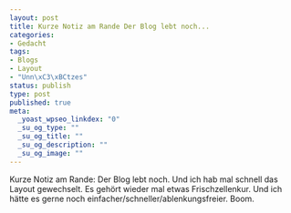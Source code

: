 ```yaml
--- 
layout: post
title: Kurze Notiz am Rande Der Blog lebt noch...
categories: 
- Gedacht
tags: 
- Blogs
- Layout
- "Unn\xC3\xBCtzes"
status: publish
type: post
published: true
meta: 
  _yoast_wpseo_linkdex: "0"
  _su_og_type: ""
  _su_og_title: ""
  _su_og_description: ""
  _su_og_image: ""
---
```

Kurze Notiz am Rande: Der Blog lebt noch. Und ich hab mal schnell das Layout gewechselt. Es gehört wieder mal etwas Frischzellenkur. Und ich hätte es gerne noch einfacher/schneller/ablenkungsfreier. Boom.
